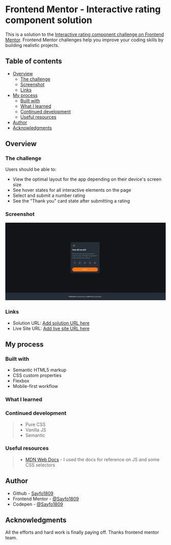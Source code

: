 # Frontend Mentor - Interactive rating component solution

This is a solution to the [Interactive rating component challenge on Frontend Mentor](https://www.frontendmentor.io/challenges/interactive-rating-component-koxpeBUmI). Frontend Mentor challenges help you improve your coding skills by building realistic projects.

## Table of contents

- [Overview](#overview)
  - [The challenge](#the-challenge)
  - [Screenshot](#screenshot)
  - [Links](#links)
- [My process](#my-process)
  - [Built with](#built-with)
  - [What I learned](#what-i-learned)
  - [Continued development](#continued-development)
  - [Useful resources](#useful-resources)
- [Author](#author)
- [Acknowledgments](#acknowledgments)

## Overview

### The challenge

Users should be able to:

- View the optimal layout for the app depending on their device's screen size
- See hover states for all interactive elements on the page
- Select and submit a number rating
- See the "Thank you" card state after submitting a rating

### Screenshot

![](./screenshot.jpg)

### Links

- Solution URL: [Add solution URL here](https://your-solution-url.com)
- Live Site URL: [Add live site URL here](https://your-live-site-url.com)

## My process

### Built with

- Semantic HTML5 markup
- CSS custom properties
- Flexbox
- Mobile-first workflow

### What I learned

### Continued development

> - Pure CSS
> - Vanilla JS
> - Semantic

### Useful resources

> - [MDN Web Docs](https://www.developer.mozilla.org) -
>   I used the docs for reference on JS and some CSS selectors

## Author

- Github - [Sayfo1809](https://www.github.com/sayfo1809)
- Frontend Mentor - [@Sayfo1809](https://www.frontendmentor.io/profile/sayfo1809)
- Codepen - [@Sayfo1809](https://www.twitter.com/yourusername)

## Acknowledgments

All the efforts and hard work is finally paying off. Thanks frontend mentor team.
